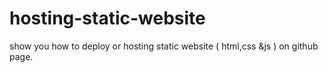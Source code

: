 # hosting-static-website
show you how to deploy or hosting static website ( html,css &amp;js ) on github page. 
